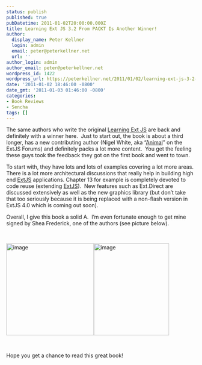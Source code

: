 ```yaml
---
status: publish
published: true
pubDatetime: 2011-01-02T20:00:00.000Z
title: Learning Ext JS 3.2 From PACKT Is Another Winner!
author:
  display_name: Peter Kellner
  login: admin
  email: peter@peterkellner.net
  url: ''
author_login: admin
author_email: peter@peterkellner.net
wordpress_id: 1422
wordpress_url: https://peterkellner.net/2011/01/02/learning-ext-js-3-2-from-packt-is-another-winner/
date: '2011-01-02 18:46:00 -0800'
date_gmt: '2011-01-03 01:46:00 -0800'
categories:
- Book Reviews
- Sencha
tags: []
---
```

<p>The same authors who write the original <a href="/2008/11/28/extjs-bookreview/">Learning Ext JS</a> are back and definitely with a winner here.&#160; Just to start out, the book is about a third longer, has a new contributing author (Nigel White, aka “<a href="http://www.sencha.com/forum/member.php?10-Animal">Animal</a>” on the ExtJS Forums) and definitely packs a lot more content.&#160; You get the feeling these guys took the feedback they got on the first book and went to town.</p>
<p>To start with, they have lots and lots of examples covering a lot more areas. There is a lot more architectural discussions that really help in building high end <a href="http://www.sencha.com/products/js/">ExtJS</a> applications. Chapter 13 for example is completely devoted to code reuse (extending <a href="http://www.sencha.com/products/js/">ExtJS</a>).&#160; New features such as Ext.Direct are discussed extensively as well as the new graphics library (but don’t take that too seriously because it is being replaced with a non-flash version in ExtJS 4.0 which is coming out soon).</p>
<p>Overall, I give this book a solid A.&#160; I’m even fortunate enough to get mine signed by Shea Frederick, one of the authors (see picture below).</p>
<p>&#160;</p>
<p><a href="http://link.packtpub.com/0ZTq1v"><img style="background-image: none; border-bottom: 0px; border-left: 0px; padding-left: 0px; padding-right: 0px; display: inline; border-top: 0px; border-right: 0px; padding-top: 0px" title="image" border="0" alt="image" src="/FilesForWebDownload/c972592d3f9d_F772/image.png" width="233" height="244" /></a><a href="http://link.packtpub.com/0ZTq1v"><img style="background-image: none; border-bottom: 0px; border-left: 0px; padding-left: 0px; padding-right: 0px; display: inline; border-top: 0px; border-right: 0px; padding-top: 0px" title="image" border="0" alt="image" src="/FilesForWebDownload/c972592d3f9d_F772/image_3.png" width="200" height="244" /></a></p>
<p>&#160;</p>
<p>Hope you get a chance to read this great book!</p>
